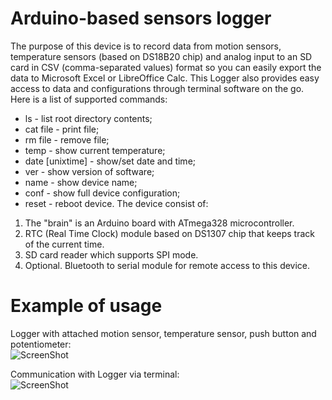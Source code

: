 Arduino-based sensors logger
============================

The purpose of this device is to record data from motion sensors, temperature sensors (based on DS18B20 chip) and analog input to an SD card in CSV (comma-separated values) format so you can easily export the data to Microsoft Excel or LibreOffice Calc.
This Logger also provides easy access to data and configurations through terminal software on the go. Here is a list of supported commands:
* ls -  list root directory contents;
* cat file - print file;
* rm file - remove file;
* temp - show current temperature;
* date [unixtime] - show/set date and time;
* ver - show version of software;
* name - show device name;
* conf - show full device configuration;
* reset - reboot device.
The device consist of:
1. The "brain" is an Arduino board with ATmega328 microcontroller.
2. RTC (Real Time Clock) module based on DS1307 chip that keeps track of the current time.
3. SD card reader which supports SPI mode.
4. Optional. Bluetooth to serial module for remote access to this device.

Example of usage
================

Logger with attached motion sensor, temperature sensor, push button and potentiometer:  
![ScreenShot](https://raw.github.com/mykh/Data-Logger-Arduino/gh-pages/images/sensors_logger.jpg)

Communication with Logger via terminal:  
![ScreenShot](https://raw.github.com/mykh/Data-Logger-Arduino/gh-pages/images/terminal_window.png)

